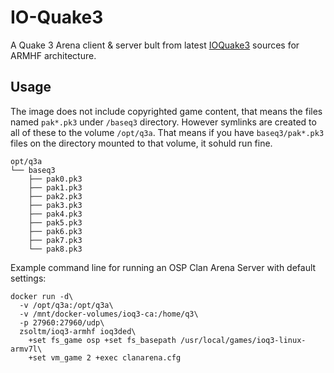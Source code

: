 IO-Quake3
=========

A Quake 3 Arena client & server bult from latest [IOQuake3](http://ioquake3.org/) sources
for ARMHF architecture.

## Usage

The image does not include copyrighted game content, that means the files named `pak*.pk3`
under `/baseq3` directory. However symlinks are created to all of these to the volume
`/opt/q3a`. That means if you have `baseq3/pak*.pk3` files on the directory mounted to
that volume, it sohuld run fine.

    opt/q3a
    └── baseq3
        ├── pak0.pk3
        ├── pak1.pk3
        ├── pak2.pk3
        ├── pak3.pk3
        ├── pak4.pk3
        ├── pak5.pk3
        ├── pak6.pk3
        ├── pak7.pk3
        └── pak8.pk3

Example command line for running an OSP Clan Arena Server with default settings:

    docker run -d\
      -v /opt/q3a:/opt/q3a\
      -v /mnt/docker-volumes/ioq3-ca:/home/q3\
      -p 27960:27960/udp\
      zsoltm/ioq3-armhf ioq3ded\
        +set fs_game osp +set fs_basepath /usr/local/games/ioq3-linux-armv7l\
        +set vm_game 2 +exec clanarena.cfg
